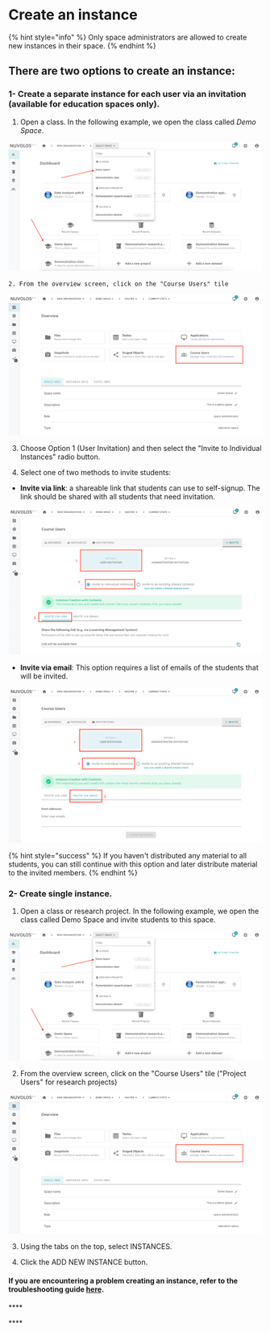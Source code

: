 # Create an instance

{% hint style="info" %}
Only space administrators are allowed to create new instances in their space.
{% endhint %}

## **There are two options to create an instance:**

### **1- Create a separate instance for each user via an invitation \(available for education spaces only\).**

1. Open a class. In the following example, we open the class called _Demo Space_.

![](../../.gitbook/assets/screen-shot-2020-03-19-at-1.02.10-pm.png)

    2. From the overview screen, click on the "Course Users" tile

![](../../.gitbook/assets/screen-shot-2020-05-22-at-1.35.55-pm.png)

   3. Choose Option 1 \(User Invitation\) and then select the "Invite to Individual Instances" radio button. 

   4.  Select one of two methods to invite students:

* **Invite via link**: a shareable link that students can use to self-signup. The link should be shared with all students that need invitation.

![](../../.gitbook/assets/screen-shot-2020-05-22-at-1.30.12-pm.png)

* **Invite via email**: This option requires a list of emails of the students that will be invited.

![](../../.gitbook/assets/screen-shot-2020-05-22-at-1.31.27-pm.png)

{% hint style="success" %}
If you haven't distributed any material to all students, you can still continue with this option and later distribute material to the invited members.
{% endhint %}

### **2- Create single instance.**

1. Open a class or research project. In the following example, we open the class called Demo Space and invite students to this space.

![](../../.gitbook/assets/screen-shot-2020-03-19-at-1.02.10-pm.png)

 2. From the overview screen, click on the "Course Users" tile \("Project Users" for research projects\)

![](../../.gitbook/assets/screen-shot-2020-05-22-at-1.35.55-pm.png)

   3. Using the tabs on the top, select INSTANCES.

   4. Click the ADD NEW INSTANCE button.



#### If you are encountering a problem creating an instance, refer to the troubleshooting guide [here](../../troubleshooting/authorization-issues/cannot-create-an-instance.md).

\*\*\*\*

\*\*\*\*

